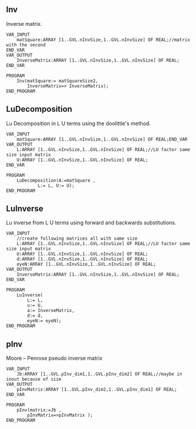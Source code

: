 ## Inv
Inverse matrix.
```
VAR_INPUT
    matSquare:ARRAY [1..GVL.nInvSize,1..GVL.nInvSize] OF REAL;//matrix with the second 
END_VAR
VAR_OUTPUT
    InverseMatrix:ARRAY [1..GVL.nInvSize,1..GVL.nInvSize] OF REAL;
END_VAR

PROGRAM
    Inv(matSquare:= matSquareSize2, 
	    InverseMatrix=> InverseMatrix);
END_PROGRAM
```

## LuDecomposition
Lu Decomposition in L U terms using the doolittle's method.
```
VAR_INPUT
	matSquare:ARRAY [1..GVL.nInvSize,1..GVL.nInvSize] OF REAL;END_VAR
VAR_OUTPUT
    L:ARRAY [1..GVL.nInvSize,1..GVL.nInvSize] OF REAL;//LU factor same size input matrix
	U:ARRAY [1..GVL.nInvSize,1..GVL.nInvSize] OF REAL;
END_VAR

PROGRAM
    LuDecomposition(A:=matSquare , 
            L:= L, U:= U);
END_PROGRAM
```

## LuInverse
Lu inverse from L U terms using forward and backwards substitutions.
```
VAR_INPUT
	//create following matrices all with same size
	L:ARRAY [1..GVL.nInvSize,1..GVL.nInvSize] OF REAL;//LU factor same size input matrix
	U:ARRAY [1..GVL.nInvSize,1..GVL.nInvSize] OF REAL;
	d:ARRAY [1..GVL.nInvSize,1..GVL.nInvSize] OF REAL;
	eyeN:ARRAY [1..GVL.nInvSize,1..GVL.nInvSize] OF REAL;
VAR_OUTPUT
	InverseMatrix:ARRAY [1..GVL.nInvSize,1..GVL.nInvSize] OF REAL;
END_VAR

PROGRAM
    LuInverse(
        L:= L, 
        u:= U, 
        a:= InverseMatrix, 
        d:= d, 
        eyeN:= eyeN);
END_PROGRAM
```

## pInv
Moore – Penrose pseudo inverse matrix
```
VAR_INPUT
	Jb:ARRAY [1..GVL.pInv_dim1,1..GVL.pInv_dim2] OF REAL;//maybe in inout because of size   
VAR_OUTPUT
	pInvMatrix:ARRAY [1..GVL.pInv_dim2,1..GVL.pInv_dim1] OF REAL;
END_VAR

PROGRAM
    pInv(matrix:=Jb , 
        pInvMatrix=>pInvMatrix );
END_PROGRAM
	
```
